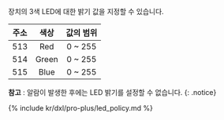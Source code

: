 장치의 3색 LED에 대한 밝기 값을 지정할 수 있습니다.

| 주소 | 색상  | 값의 범위 |
| :--: | :---: | :-------: |
| 513  | Red   | 0 ~ 255   |
| 514  | Green | 0 ~ 255   |
| 515  | Blue  | 0 ~ 255   |

**참고** : 알람이 발생한 후에는 LED 밝기를 설정할 수 없습니다.
{: .notice}

{% include kr/dxl/pro-plus/led_policy.md %}
